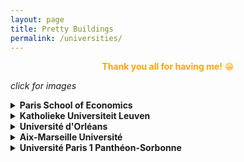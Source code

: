 ```yaml
---
layout: page
title: Pretty Buildings
permalink: /universities/
---
```


<center><span style="color:orange"><b>Thank you all for having me!</b> &#128513;
</span></center>

<left><i>click for images</i></left>

<details>
<summary><b>Paris School of Economics</b></summary>
Building shared by PSE and ENS.<br/>
<img src="{{site.baseurl}}/assets/images/university_buildings/PSE/PSE_1.jpg" alt="PSE" width="500"/>
<img src="{{site.baseurl}}/assets/images/university_buildings/PSE/PSE_2.jpg" alt="PSE" width="500"/><br/>
<p style="margin: -15px 0px 0px 0px">Stunning view of Paris from the 6<sup>th</sup> floor.</p>
<img src="{{site.baseurl}}/assets/images/university_buildings/PSE/PSE_6f_view.jpg" alt="PSE view" width="500"/>
<img src="{{site.baseurl}}/assets/images/university_buildings/PSE/PSE_garden.jpg" alt="PSE garden" width="500"/><br/>
<p style="margin: -15px 0px 10px 0px">I really enjoyed my stay here. I certainly miss this view and all the lunches and <a href="/PSEdinner/" style="text-decoration: none; color: inherit">dinners</a> in the garden.</p>
<p style="margin: -15px 0px 10px 0px; font-size:9pt">Visit, Feb-Jul 2022; PhD Seminar, 29<sup>th</sup> March 2022; Theory Seminar, 19<sup>th</sup> June 2022.</p>
</details>

<details>
<summary><b>Katholieke Universiteit Leuven</b></summary>
KUL Faculty of Economics and Business.<br/>
<img src="{{site.baseurl}}/assets/images/university_buildings/KUL/KUL_2.jpg" alt="KUL_FEB" width="500"/>
<img src="{{site.baseurl}}/assets/images/university_buildings/KUL/KUL_4.jpg" alt="KUL_FEB_Library" width="500"/><br/>
<p style="margin: -15px 0px 0px 0px">This faculty has waaay too many entrances, here's a peak from the back.</p>
<img src="{{site.baseurl}}/assets/images/university_buildings/KUL/KUL_3.jpg" alt="KUL_FEB_Playground" width="500"/>
<img src="{{site.baseurl}}/assets/images/university_buildings/KUL/KUL_1.jpg" alt="KUL Library" width="500"/><br/>
<p style="margin: -15px 0px 10px 0px">I was told I would not get away without including a photograph of their central library.</p>
<p style="margin: -15px 0px 10px 0px; font-size:9pt">ECORES summer school, 30<sup>th</sup> May 2022.</p>
</details>

<details>
<summary><b>Université d'Orléans</b></summary>
The economics and business faculty with its pretty quadrangle. <br/>
<img src="{{site.baseurl}}/assets/images/university_buildings/UO/UO_1.jpg" alt="UO" width="500"/>
<img src="{{site.baseurl}}/assets/images/university_buildings/UO/UO_2.jpg" alt="UO_quad" width="500"/><br/>
<img src="{{site.baseurl}}/assets/images/university_buildings/UO/UO_3.jpg" alt="UO_lake" width="500"/><br/>
<p style="margin: -15px 0px 10px 0px">This looks like a skatepark, but it is actually a lake! </p>
<p style="margin: -15px 0px 10px 0px">If you happen to have a photograph of the lake with water please send it to me &#128578; </p>
<p style="margin: -15px 0px 10px 0px; font-size:9pt">Spring Meeting of Young Economists, 19<sup>th</sup> May 2022.</p>
</details>

<details>
<summary><b>Aix-Marseille Université</b></summary>
The 'old'(?) AMSE building.<br/>
<img src="{{site.baseurl}}/assets/images/university_buildings/AMSE/AMSE_3.jpg" alt="AMSE" width="500"/><br/>
<img src="{{site.baseurl}}/assets/images/university_buildings/AMSE/AMSE_1.jpg" alt="AMSE MEGA" width="500"/>
<img src="{{site.baseurl}}/assets/images/university_buildings/AMSE/AMSE_2.jpg" alt="AMSE MEGA" width="500"/><br/>
<p style="margin: -15px 0px 10px 0px">Was lucky to present at the new AMSE building (MEGA), construction works were going on during my presentation!</p>
<p style="margin: -15px 0px 10px 0px; font-size:9pt">Seminar, 3<sup>rd</sup> May 2022.</p>
</details>

<details>
<summary><b>Université Paris 1 Panthéon-Sorbonne</b></summary>
A pretty building from the outside, with some unusual space choices inside.<br/>
<img src="{{site.baseurl}}/assets/images/university_buildings/MSE/MSE_1.jpg" alt="MSE" width="500"/>
<img src="{{site.baseurl}}/assets/images/university_buildings/MSE/MSE_2.jpg" alt="MSE_interior" width="500"/><br/>
<p style="margin: -15px 0px 10px 0px">My first in person presentation at an external venue!</p>
<p style="margin: -15px 0px 10px 0px; font-size:9pt">Behaviour Workgroup, 18<sup>th</sup> March 2022.</p>
</details>

<!--<left>do you want to see the seminar rooms?</left>-->
